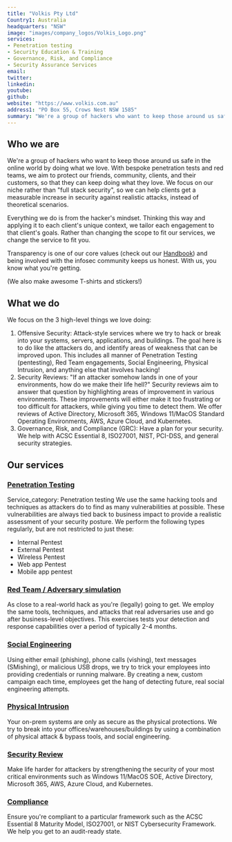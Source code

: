 ```yaml
---
title: "Volkis Pty Ltd"
Country1: Australia
headquarters: "NSW"
image: "images/company_logos/Volkis_Logo.png"
services:
- Penetration testing
- Security Education & Training
- Governance, Risk, and Compliance
- Security Assurance Services
email: 
twitter: 
linkedin: 
youtube: 
github: 
website: "https://www.volkis.com.au"
address1: "PO Box 55, Crows Nest NSW 1585"
summary: "We're a group of hackers who want to keep those around us safe in the online world by doing what we love. With bespoke penetration tests and red teams, we aim to protect our friends, community, clients, and their customers, so that they can keep doing what they love. We focus on our niche rather than full stack security, so we can help clients get a measurable increase in security against realistic attacks, instead of theoretical scenarios."
---
```

## Who we are

We're a group of hackers who want to keep those around us safe in the online world by doing what we love. With bespoke penetration tests and red teams, we aim to protect our friends, community, clients, and their customers, so that they can keep doing what they love. We focus on our niche rather than "full stack security", so we can help clients get a measurable increase in security against realistic attacks, instead of theoretical scenarios.

Everything we do is from the hacker's mindset. Thinking this way and applying it to each client's unique context, we tailor each engagement to that client's goals. Rather than changing the scope to fit our services, we change the service to fit you.

Transparency is one of our core values (check out our [Handbook](https://handbook.volkis.com.au)) and being involved with the infosec community keeps us honest. With us, you know what you're getting.

(We also make awesome T-shirts and stickers!)

## What we do

We focus on the 3 high-level things we love doing:

1. Offensive Security: Attack-style services where we try to hack or break into your systems, servers, applications, and buildings. The goal here is to do like the attackers do, and identify areas of weakness that can be improved upon. This includes all manner of Penetration Testing (pentesting), Red Team engagements, Social Engineering, Physical Intrusion, and anything else that involves hacking!
2. Security Reviews: "If an attacker somehow lands in one of your environments, how do we make their life hell?" Security reviews aim to answer that question by highlighting areas of improvement in various environments. These improvements will either make it too frustrating or too difficult for attackers, while giving you time to detect them. We offer reviews of Active Directory, Microsoft 365, Windows 11/MacOS Standard Operating Environments, AWS, Azure Cloud, and Kubernetes.
3. Governance, Risk, and Compliance (GRC): Have a plan for your security. We help with ACSC Essential 8, ISO27001, NIST, PCI-DSS, and general security strategies.

## Our services
### [Penetration Testing](https://www.volkis.com.au/services/penetration-testing/)
Service_category: Penetration testing
We use the same hacking tools and techniques as attackers do to find as many vulnerabilities at possible. These vulnerabilities are always tied back to business impact to provide a realistic assessment of your security posture. We perform the following types regularly, but are not restricted to just these:

- Internal Pentest
- External Pentest
- Wireless Pentest
- Web app Pentest
- Mobile app pentest

### [Red Team / Adversary simulation](https://www.volkis.com.au/services/red-team/)

As close to a real-world hack as you're (legally) going to get. We employ the same tools, techniques, and attacks that real adversaries use and go after business-level objectives. This exercises tests your detection and response capabilities over a period of typically 2-4 months.

### [Social Engineering](https://www.volkis.com.au/services/social-engineering/)

Using either email (phishing), phone calls (vishing), text messages (SMishing), or malicious USB drops, we try to trick your employees into providing credentials or running malware. By creating a new, custom campaign each time, employees get the hang of detecting future, real social engineering attempts.

### [Physical Intrusion](https://www.volkis.com.au/services/physical-intrusion/)

Your on-prem systems are only as secure as the physical protections. We try to break into your offices/warehouses/buildings by using a combination of physical attack & bypass tools, and social engineering.

### [Security Review](https://www.volkis.com.au/services/security-review/)

Make life harder for attackers by strengthening the security of your most critical environments such as Windows 11/MacOS SOE, Active Directory, Microsoft 365, AWS, Azure Cloud, and Kubernetes.

### [Compliance](https://www.volkis.com.au/services/compliance/)

Ensure you're compliant to a particular framework such as the ACSC Essential 8 Maturity Model, ISO27001, or NIST Cybersecurity Framework. We help you get to an audit-ready state.
